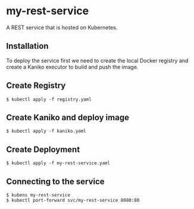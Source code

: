 # my-rest-service

A REST service that is hosted on Kubernetes.

## Installation

To deploy the service first we need to create the local Docker registry and create a Kaniko executor to build and push the image.

## Create Registry

    $ kubectl apply -f registry.yaml

## Create Kaniko and deploy image

    $ kubectl apply -f kaniko.yaml

## Create Deployment

    $ kubectl apply -f my-rest-service.yaml

## Connecting to the service

    $ kubens my-rest-service
    $ kubectl port-forward svc/my-rest-service 8080:80
